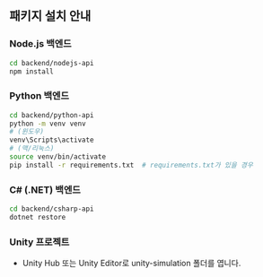 
## 패키지 설치 안내

### Node.js 백엔드
```bash
cd backend/nodejs-api
npm install
```

### Python 백엔드
```bash
cd backend/python-api
python -m venv venv
# (윈도우)
venv\Scripts\activate
# (맥/리눅스)
source venv/bin/activate
pip install -r requirements.txt  # requirements.txt가 있을 경우
```

### C# (.NET) 백엔드
```bash
cd backend/csharp-api
dotnet restore
```

### Unity 프로젝트
- Unity Hub 또는 Unity Editor로 unity-simulation 폴더를 엽니다.

